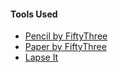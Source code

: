 #### Tools Used

- [Pencil by FiftyThree](http://www.amazon.com/gp/product/B00JP12300/ref=as_li_tl?ie=UTF8&camp=1789&creative=390957&creativeASIN=B00JP12300&linkCode=as2&tag=mademist-20&linkId=X4XZAPOX4S2GLXA2)
- [Paper by FiftyThree](http://www.fiftythree.com/paper)
- [Lapse It](http://www.lapseit.com/)

